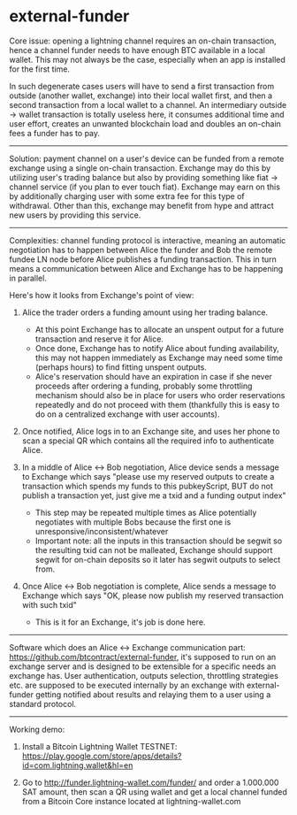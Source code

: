 # external-funder

Core issue: opening a lightning channel requires an on-chain transaction, hence a channel funder needs to have enough BTC available in a local wallet. This may not always be the case, especially when an app is installed for the first time. 

In such degenerate cases users will have to send a first transaction from outside (another wallet, exchange) into their local wallet first, and then a second transaction from a local wallet to a channel. An intermediary outside -> wallet transaction is totally useless here, it consumes additional time and user effort, creates an unwanted blockchain load and doubles an on-chain fees a funder has to pay.

---

Solution: payment channel on a user's device can be funded from a remote exchange using a single on-chain transaction. Exchange may do this by utilizing user's trading balance but also by providing something like fiat -> channel service (if you plan to ever touch fiat). Exchange may earn on this by additionally charging user with some extra fee for this type of withdrawal. Other than this, exchange may benefit from hype and attract new users by providing this service.

---

Complexities: channel funding protocol is interactive, meaning an automatic negotiation has to happen between Alice the funder and Bob the remote fundee LN node before Alice publishes a funding transaction. This in turn means a communication between Alice and Exchange has to be happening in parallel.

Here's how it looks from Exchange's point of view:

1. Alice the trader orders a funding amount using her trading balance.
	- At this point Exchange has to allocate an unspent output for a future transaction and reserve it for Alice.
	- Once done, Exchange has to notify Alice about funding availability, this may not happen immediately as Exchange may need some time (perhaps hours) to find fitting unspent outputs.
	- Alice's reservation should have an expiration in case if she never proceeds after ordering a funding, probably some throttling mechanism should also be in place for users who order reservations repeatedly and do not proceed with them (thankfully this is easy to do on a centralized exchange with user accounts).

2. Once notified, Alice logs in to an Exchange site, and uses her phone to scan a special QR which contains all the required info to authenticate Alice.

3. In a middle of Alice <-> Bob negotiation, Alice device sends a message to Exchange which says "please use my reserved outputs to create a transaction which spends my funds to this pubkeyScript, BUT do not publish a transaction yet, just give me a txid and a funding output index"
	- This step may be repeated multiple times as Alice potentially negotiates with multiple Bobs because the first one is unresponsive/inconsistent/whatever
	- Important note: all the inputs in this transaction should be segwit so the resulting txid can not be malleated, Exchange should support segwit for on-chain deposits so it later has segwit outputs to select from.

4. Once Alice <-> Bob negotiation is complete, Alice sends a message to Exchange which says "OK, please now publish my reserved transaction with such txid"
	- This is it for an Exchange, it's job is done here.

---

Software which does an Alice <-> Exchange communication part: https://github.com/btcontract/external-funder, it's supposed to run on an exchange server and is designed to be extensible for a specific needs an exchange has. User authentication, outputs selection, throttling strategies etc. are supposed to be executed internally by an exchange with external-funder getting notified about results and relaying them to a user using a standard protocol.

--- 

Working demo:

1. Install a Bitcoin Lightning Wallet TESTNET: https://play.google.com/store/apps/details?id=com.lightning.wallet&hl=en

2. Go to http://funder.lightning-wallet.com/funder/ and order a 1.000.000 SAT amount, then scan a QR using wallet and get a local channel funded from a Bitcoin Core instance located at lightning-wallet.com
